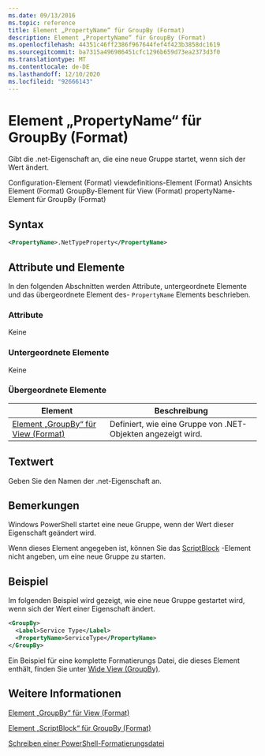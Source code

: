 ```yaml
---
ms.date: 09/13/2016
ms.topic: reference
title: Element „PropertyName“ für GroupBy (Format)
description: Element „PropertyName“ für GroupBy (Format)
ms.openlocfilehash: 44351c46ff2386f967644fef4f423b3858dc1619
ms.sourcegitcommit: ba7315a496986451cfc1296b659d73ea2373d3f0
ms.translationtype: MT
ms.contentlocale: de-DE
ms.lasthandoff: 12/10/2020
ms.locfileid: "92666143"
---
```

# <a name="propertyname-element-for-groupby-format"></a>Element „PropertyName“ für GroupBy (Format)

Gibt die .net-Eigenschaft an, die eine neue Gruppe startet, wenn sich der Wert ändert.

Configuration-Element (Format) viewdefinitions-Element (Format) Ansichts Element (Format) GroupBy-Element für View (Format) propertyName-Element für GroupBy (Format)

## <a name="syntax"></a>Syntax

```xml
<PropertyName>.NetTypeProperty</PropertyName>
```

## <a name="attributes-and-elements"></a>Attribute und Elemente

In den folgenden Abschnitten werden Attribute, untergeordnete Elemente und das übergeordnete Element des- `PropertyName` Elements beschrieben.

### <a name="attributes"></a>Attribute

Keine

### <a name="child-elements"></a>Untergeordnete Elemente

Keine

### <a name="parent-elements"></a>Übergeordnete Elemente

|Element|Beschreibung|
|-------------|-----------------|
|[Element „GroupBy“ für View (Format)](./groupby-element-for-view-format.md)|Definiert, wie eine Gruppe von .NET-Objekten angezeigt wird.|

## <a name="text-value"></a>Textwert

Geben Sie den Namen der .net-Eigenschaft an.

## <a name="remarks"></a>Bemerkungen

Windows PowerShell startet eine neue Gruppe, wenn der Wert dieser Eigenschaft geändert wird.

Wenn dieses Element angegeben ist, können Sie das [ScriptBlock](./scriptblock-element-for-groupby-format.md) -Element nicht angeben, um eine neue Gruppe zu starten.

## <a name="example"></a>Beispiel

Im folgenden Beispiel wird gezeigt, wie eine neue Gruppe gestartet wird, wenn sich der Wert einer Eigenschaft ändert.

```xml
<GroupBy>
  <Label>Service Type</Label>
  <PropertyName>ServiceType</PropertyName>
</GroupBy>

```

Ein Beispiel für eine komplette Formatierungs Datei, die dieses Element enthält, finden Sie unter [Wide View (GroupBy)](./wide-view-groupby.md).

## <a name="see-also"></a>Weitere Informationen

[Element „GroupBy“ für View (Format)](./groupby-element-for-view-format.md)

[Element „ScriptBlock“ für GroupBy (Format)](./scriptblock-element-for-groupby-format.md)

[Schreiben einer PowerShell-Formatierungsdatei](./writing-a-powershell-formatting-file.md)
